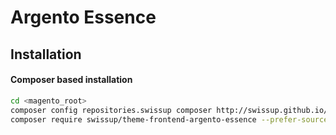 # Argento Essence

## Installation

#### Composer based installation

```bash
cd <magento_root>
composer config repositories.swissup composer http://swissup.github.io/packages/
composer require swissup/theme-frontend-argento-essence --prefer-source
```
